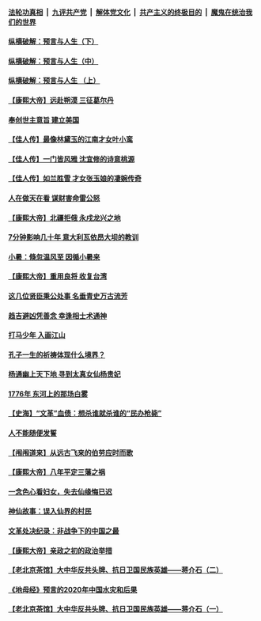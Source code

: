 ####  [法轮功真相](../../../../basic/blob/master/README.md?t=07082131) &nbsp;|&nbsp; [九评共产党](../../../../9ping.md/blob/master/README.md?t=07082131) &nbsp;|&nbsp; [解体党文化](../../../../jtdwh.md/blob/master/README.md?t=07082131)  &nbsp;|&nbsp; [共产主义的终极目的](../../../../gczydzjmd.md/blob/master/README.md?t=07082131) &nbsp;|&nbsp; [魔鬼在统治我们的世界](../../../../mgztzwmdsj.md/blob/master/README.md?t=07082131) 

#### [纵横破解：预言与人生（下）](../pages/prog647/a102888708.md?t=07082131) 

#### [纵横破解：预言与人生（中）](../pages/prog647/a102888691.md?t=07082131) 

#### [纵横破解：预言与人生 （上）](../pages/prog647/a102888679.md?t=07082131) 

#### [【康熙大帝】远赴朔漠 三征葛尔丹](../pages/prog647/a102888583.md?t=07082131) 

#### [奉创世主意旨 建立美国](../pages/prog647/a102887664.md?t=07082131) 

#### [【佳人传】最像林黛玉的江南才女叶小鸾](../pages/prog647/a102887750.md?t=07082131) 

#### [【佳人传】一门皆风雅 沈宜修的诗意桃源](../pages/prog647/a102887738.md?t=07082131) 

#### [【佳人传】如兰胜雪 才女张玉娘的凄婉传奇](../pages/prog647/a102887006.md?t=07082131) 

#### [人在做天在看 谋财害命雷公怒](../pages/prog647/a102886986.md?t=07082131) 

#### [【康熙大帝】北疆拒俄 永戍龙兴之地](../pages/prog647/a102886881.md?t=07082131) 

#### [7分钟影响几十年 意大利瓦依昂大坝的教训](../pages/prog647/a102886630.md?t=07082131) 

#### [小暑：倏忽温风至 因循小暑来](../pages/prog647/a102886557.md?t=07082131) 

#### [【康熙大帝】重用良将 收复台湾](../pages/prog647/a102886408.md?t=07082131) 

#### [这几位贤臣秉公处事 名垂青史万古流芳](../pages/prog647/a102885845.md?t=07082131) 

#### [趋吉避凶凭善念 幸逢相士术通神](../pages/prog647/a102885841.md?t=07082131) 

#### [打马少年 入画江山](../pages/prog647/a102885721.md?t=07082131) 

#### [孔子一生的祈祷体现什么境界？](../pages/prog647/a102885080.md?t=07082131) 

#### [杨通幽上天下地 寻到太真女仙杨贵妃](../pages/prog647/a102885076.md?t=07082131) 

#### [1776年 东河上的那场白雾](../pages/prog647/a102884957.md?t=07082131) 

#### [【史海】“文革”血债：想杀谁就杀谁的“民办枪毙”](../pages/prog647/a102884298.md?t=07082131) 

#### [人不能随便发誓](../pages/prog647/a102884287.md?t=07082131) 

#### [【闱闱道来】从远古飞来的伯劳应时而歌](../pages/prog647/a102884191.md?t=07082131) 

#### [【康熙大帝】八年平定三藩之祸](../pages/prog647/a102884129.md?t=07082131) 

#### [一念色心看妇女，失去仙缘悔已迟](../pages/prog647/a102883453.md?t=07082131) 

#### [神仙故事：误入仙界的村民](../pages/prog647/a102883447.md?t=07082131) 

#### [文革处决纪录：非战争下的中国之最](../pages/prog647/a102882581.md?t=07082131) 

#### [【康熙大帝】亲政之初的政治举措](../pages/prog647/a102882457.md?t=07082131) 

#### [【老北京茶馆】大中华反共头牌、抗日卫国民族英雄——蒋介石（二）](../pages/prog647/a102881802.md?t=07082131) 

#### [《地母经》预言的2020年中国水灾和后果](../pages/prog647/a102881847.md?t=07082131) 

#### [【老北京茶馆】大中华反共头牌、抗日卫国民族英雄——蒋介石（一）](../pages/prog647/a102881798.md?t=07082131) 

